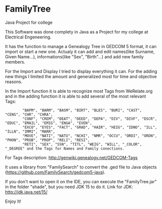 # FamilyTree

Java Project for college

This Software was done complety in Java as a Project for my college at Electrical Engeneering.

It has the function to manage a Genealogy Tree in GEDCOM 5 format, it can import or start a new one. Actualy it can add and edit names(like Surname, Given Name...), informations(like "Sex", "Birth"...) and add new family members.

For the Import and Display I tried to display everything it can. For the adding new things I limited the amount and generalized most for time and objective reasons.

In the Import function it is able to recognize most Tags from WeRelate.org and in the adding function it is able to add several of the most relevant Tags:
            
            "BAPM", "BARM", "BASM", "BIRT", "BLES", "BURI", "CAST", "CENS", "CHR", "CHRA",
            "CONF", "CREM", "DEAT", "DEED", "DEPA", "DIV", "DIVF", "DSCR", "EDUC", "EMAIL", "EMIG", "ENGA", "EVEN",
            "EXCO", "EYES", "FACT", "GRAD", "HAIR", "HEIG", "IDNO", "ILL", "ILLN", "IMMI", "MARR",
            "MOVE", "NATI", "NATU", "NCHI", "NMR", "OCCU", "ORDI", "ORDN", "PHON", "PROB", "PROP", "RELI", "RESI",
            "RETI", "SEX", "SSN", "TITL", "WEIG", "WILL", "_COLOR", "_DEGREE" and the Tags for Names and Family conections.
For Tags description: http://genwiki.genealogy.net/GEDCOM-Tags

It uses a library from "FamilySearch" to convert the .ged file to Java objects (https://github.com/FamilySearch/gedcom5-java).

If you don't want to open it on the IDE, you can execute the "FamilyTree.jar" in the folder "shade", but you need JDK 15 to do it.
Link for JDK: http://jdk.java.net/15/

Enjoy It!

